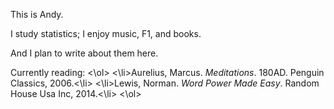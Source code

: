 This is Andy.

I study statistics; I enjoy music, F1, and books. 

And I plan to write about them here. 

Currently reading: 
<\ol>
<\li>Aurelius, Marcus. _Meditations_. 180AD. Penguin Classics, 2006.<\li>
<\li>Lewis, Norman. _Word Power Made Easy_. Random House Usa Inc, 2014.<\li>
<\ol>
